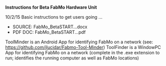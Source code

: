 **Instructions for Beta FabMo Hardware Unit**  

10/2/15
Basic instructions to get users going ...

- SOURCE:  FabMo_BetaSTART...docx 
- PDF DOC:  FabMo_BetaSTART...pdf 


ToolMinder is an Android App for identifying FabMo on a network (see: https://github.com/jlucidar/Fabmo-Tool-Minder)
ToolFinder is a WindowPC App for identifying FabMo on a network (complete in the .exe extension to run; identifies the running computer as well as FabMo locations)
